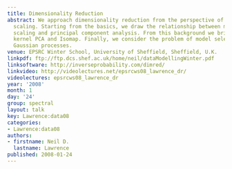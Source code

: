 ```yaml
---
title: Dimensionality Reduction
abstract: We approach dimensionality reduction from the perspective of multidimensional
  scaling. Starting from the basics, we draw the relationship between multidimensional
  scaling and principal component analysis. From this background we briefly review
  kernel PCA and Isomap. Finally, we consider the problem of model selection using
  Gaussian processes.
venue: EPSRC Winter School, University of Sheffield, Sheffield, U.K.
linkpdf: ftp://ftp.dcs.shef.ac.uk/home/neil/dataModellingWinter.pdf
linksoftware: http://inverseprobability.com/dimred/
linkvideo: http://videolectures.net/epsrcws08_lawrence_dr/
videolectures: epsrcws08_lawrence_dr
year: '2008'
month: 1
day: '24'
group: spectral
layout: talk
key: Lawrence:data08
categories:
- Lawrence:data08
authors:
- firstname: Neil D.
  lastname: Lawrence
published: 2008-01-24
---
```


